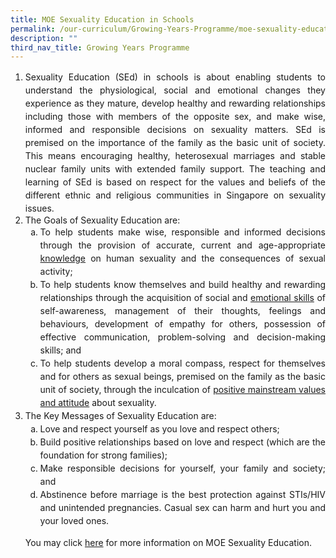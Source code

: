 ```yaml
---
title: MOE Sexuality Education in Schools
permalink: /our-curriculum/Growing-Years-Programme/moe-sexuality-education-in-schools/
description: ""
third_nav_title: Growing Years Programme
---
```

<ol>
	<li style="line-height:1.5; text-align:justify">Sexuality Education (SEd) in schools is about enabling students to understand the physiological, social and emotional changes they experience as they mature, develop healthy and rewarding relationships including those with members of the opposite sex, and make wise, informed and responsible decisions on sexuality matters. SEd is premised on the importance of the family as the basic unit of society. This means encouraging healthy, heterosexual marriages and stable nuclear family units with extended family support. The teaching and learning of SEd is based on respect for the values and beliefs of the different ethnic and religious communities in Singapore on sexuality issues.</li>
<li style="text-align:justify">The Goals of Sexuality Education are:
	<ol style="list-style:lower-alpha;">
	<li style="line-height:1.5; text-align:justify">To help students make wise, responsible and informed decisions through the provision of accurate, current and age-appropriate <u>knowledge</u> on human sexuality and the consequences of sexual activity;</li>
		<li style="line-height:1.5; text-align:justify">To help students know themselves and build healthy and rewarding relationships through the acquisition of social and <u>emotional skills</u> of self-awareness, management of their thoughts, feelings and behaviours, development of empathy for others, possession of effective communication, problem-solving and decision-making skills; and</li>
<li style="line-height:1.5; text-align:justify">To help students develop a moral compass, respect for themselves and for others as sexual beings, premised on the family as the basic unit of society, through the inculcation of <u>positive mainstream values and attitude</u> about sexuality.</li></ol>
<li style="line-height:1.5; text-align:justify">The Key Messages of Sexuality Education are:   
<ol style="list-style:lower-alpha;">
	<li style="line-height:1.5; text-align:justify">Love and respect yourself as you love and respect others;</li>  
	<li style="line-height:1.5; text-align:justify">Build positive relationships based on love and respect (which are the foundation for strong families);</li>
<li style="line-height:1.5; text-align:justify">Make responsible decisions for yourself, your family and society; and</li>   
<li style="line-height:1.5; text-align:justify">Abstinence before marriage is the best protection against STIs/HIV and unintended pregnancies. Casual sex can harm and hurt you and your loved ones.</li></ol>

You may click [here](https://www.moe.gov.sg/programmes/sexuality-education) for more information on MOE Sexuality Education.